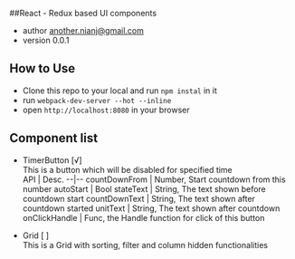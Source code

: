 ##React - Redux based UI components
* author another.nianj@gmail.com
* version 0.0.1
## How to Use
* Clone this repo to your local and run `npm instal` in it
* run `webpack-dev-server --hot --inline`
* open `http://localhost:8080` in your browser

## Component list
* TimerButton  [√]  
  This is a button which will be disabled for specified time  
  API           |   Desc.
              --|--
  countDownFrom |  Number, Start countdown from this number
  autoStart     |  Bool
  stateText     |  String, The text shown before countdown start
  countDownText |  String, The text shown after countdown started
  unitText      |  String, The text shown after countdown
  onClickHandle |  Func, the Handle function for click of this button

* Grid [ ]  
  This is a Grid with sorting, filter and column hidden functionalities   
